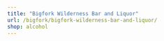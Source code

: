 ```yaml
---
title: "Bigfork Wilderness Bar and Liquor"
url: /bigfork/bigfork-wilderness-bar-and-liquor/
shop: alcohol
---
```

